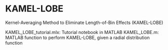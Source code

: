 # KAMEL-LOBE
Kernel-Averaging Method to Eliminate Length-of-Bin Effects (KAMEL-LOBE)

KAMEL_LOBE_tutorial.mlx: Tutorial notebook in MATLAB
KAMEL_LOBE.m: MATLAB function to perform KAMEL-LOBE, given a radial distribution function
